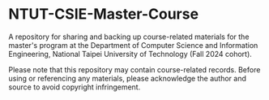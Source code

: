 # NTUT-CSIE-Master-Course
A repository for sharing and backing up course-related materials for the master's program at the Department of Computer Science and Information Engineering, National Taipei University of Technology (Fall 2024 cohort).

Please note that this repository may contain course-related records. Before using or referencing any materials, please acknowledge the author and source to avoid copyright infringement.
